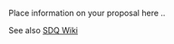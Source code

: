 Place information on your proposal here ..

See also [SDQ Wiki](https://sdqweb.ipd.kit.edu/wiki/Dokumentvorlagen)

